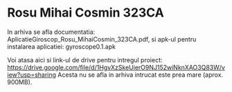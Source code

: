 # Rosu Mihai Cosmin 323CA

In arhiva se afla documentatia: AplicatieGiroscop_Rosu_MihaiCosmin_323CA.pdf,
si apk-ul pentru instalarea aplicatiei: gyroscope0.1.apk

Voi atasa aici si link-ul de drive pentru intregul proiect: https://drive.google.com/file/d/1HgvXzSkeUierO9NJ152wiNknXAO3Q83W/view?usp=sharing
Acesta nu se afla in arhiva intrucat este prea mare (aprox. 900MB).
